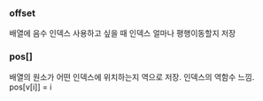 ### offset
배열에 음수 인덱스 사용하고 싶을 때 인덱스 얼마나 평행이동할지 저장

### pos[]
배열의 원소가 어떤 인덱스에 위치하는지 역으로 저장. 인덱스의 역함수 느낌.   
pos[v[i]] = i